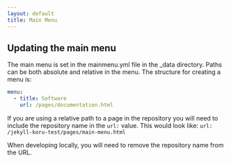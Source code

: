 ```yaml
---
layout: default
title: Main Menu
---
```


## Updating the main menu

The main menu is set in the mainmenu.yml file in the _data directory. Paths can be both absolute and relative in the menu. The structure for creating a menu is:

```yml
menu:
  - title: Software
    url: /pages/documentation.html
```

If you are using a relative path to a page in the repository you will need to include the repository name in the `url:` value. This would look like: `url: /jekyll-koru-test/pages/main-menu.html`

When developing locally, you will need to remove the repository name from the URL.